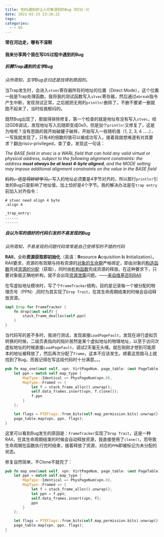 ```yaml
---
title: 写OS遇到的让人印象深刻的Bug（RISC-V）
date: 2021-02-23 23:26:22
tags:
categories:
  - - OS
---
```


**常在河边走，哪有不湿鞋**
<!-- more -->

#### 我来分享两个我在写OS过程中遇到的Bug

##### 折腾Trap遇到的玄学Bug

*众所周知，玄学Bug总归还是找得到原因的。* 

当Trap发生时，会进入`stvec`寄存器所存的地址的位置（Direct Mode），这个位置一般是Trap处理函数。我将我的测试函数写入`stvec`寄存器，然后通过`ebreak`指令产生中断，发现测试正常，之后就把无用的`println!`删除了。不删不要紧一删就跑不起来了，当时给我郁闷的。

既然Bug出现了，那就得排除修复，第一个检查的就是地址有没有写入`stvec`，经过GDB调试，发现地址写入后随即变成0x0，但是加个`println!`又修复了，这是为啥呢？没有思路的我开始破罐子破摔，开始写入一些随机值（1, 2, 3, 4 .....），一写我就发现了，只有4的倍数的值可以被成功写入，接着我就想难道有对其要求？翻出riscv-privileged，查了查，发现这一句话：

*The BASE field in stvec is a WARL field that can hold any valid virtual or physical address,*
*subject to the following alignment constraints: the address **must always be at least 4-byte aligned**,*
*and the MODE setting may impose additional alignment constraints on the value in the BASE*
*field*

~~妈的，还是得好好学习。~~写入的地址必须要是4字节对齐的，所以那行`println!`引发的Bug只是影响了地址值，加上恰好是4个字节。我的解决办法是在`trap entry`前加入对齐指令：

```
# stvec need align 4 byte
.align 4

_trap_entry: 
......
......
```



##### 自以为写的很好的代码引发的不易发现的Bug

*众所周知，不易发现的问题代码常常是自己觉得写的不错的代码*

**RAII**，全称**资源获取即初始化**（英语：**R**esource **A**cquisition **I**s **I**nitialization）。RAII要求，资源的有效期与持有资源的[对象的生命期](https://zh.wikipedia.org/w/index.php?title=对象的生命期&action=edit&redlink=1)严格绑定，即由对象的[构造函数](https://zh.wikipedia.org/wiki/构造函数)完成[资源的分配](https://zh.wikipedia.org/w/index.php?title=资源的分配&action=edit&redlink=1)（获取），同时由[析构函数](https://zh.wikipedia.org/wiki/析构函数)完成资源的释放。在这种要求下，只要对象能正确地析构，就不会出现[资源泄露](https://zh.wikipedia.org/w/index.php?title=资源泄露&action=edit&redlink=1)问题。——[来自维基百科RAII](https://zh.wikipedia.org/wiki/RAII)

在写虚拟地址模块时，写了个```FrameTracker```结构，目的是记录每一个被分配的物理页号（PPN）,同时为其实现了`Drop Trait`，在其生命周期结束的时候会自动释放资源。

```rust
impl Drop for FrameTracker {
    fn drop(&mut self) {
        stack_frame_dealloc(self.ppn)
    }
}
```

当代码写的差不多时，我进行测试，发现直接`LoadPageFault`，发现在进行虚拟页转换的时候，二级页表指向的指针居然是某个虚拟地址的物理地址，以至于访问次虚拟地址的时候直接`LoadPageFault`，调试2天毫无头绪。就在刚刚才想到可能原本的地址被释放了，然后再次分配了`Frame`，这本不应该发生。顺着这思路马上就找到了Bug，而我记得在写这段代码时十分满意。。。

```rust
pub fn map_one(&mut self, vpn: VirtPageNum, page_table: &mut PageTable) {
    let ppn = match self.map_type {
        MapType::Identical => PhysPageNum(vpn.0),
        MapType::Framed => {
            let f = stack_frame_alloc().unwrap();
            self.data_frames.insert(vpn, f.clone());
            f.ppn
        }
    };

    let flags = PTEFlags::from_bits(self.map_permission.bits).unwrap();
    page_table.map(vpn, ppn, flags);
}
```

这里可以看到Bug发生的原因是：`FrameTracker`实现了`Drop Trait`，这是一种RAII，在其生命周期结束的时候会自动释放资源，我直接使用了`clone()`，而导致生命周期在函数执行完时结束，接着释放了资源，对应的`PPN`即被标记为未分配的状态。

修复自然简单，不Clone不就完了：

```rust
pub fn map_one(&mut self, vpn: VirtPageNum, page_table: &mut PageTable) {
    let ppn = match self.map_type {
        MapType::Identical => PhysPageNum(vpn.0),
        MapType::Framed => {
            let f = stack_frame_alloc().unwrap();
            let ppn = f.ppn;
            self.data_frames.insert(vpn, f);
            ppn
        }
    };

    let flags = PTEFlags::from_bits(self.map_permission.bits).unwrap();
    page_table.map(vpn, ppn, flags);
}
```



